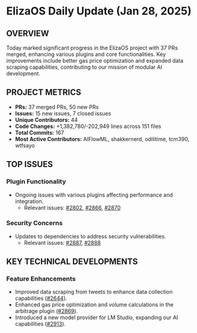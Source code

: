 # ElizaOS Daily Update (Jan 28, 2025)

## OVERVIEW 
Today marked significant progress in the ElizaOS project with 37 PRs merged, enhancing various plugins and core functionalities. Key improvements include better gas price optimization and expanded data scraping capabilities, contributing to our mission of modular AI development.

## PROJECT METRICS
- **PRs:** 37 merged PRs, 50 new PRs
- **Issues:** 15 new issues, 7 closed issues
- **Unique Contributors:** 44
- **Code Changes:** +1,382,780/-202,949 lines across 151 files
- **Total Commits:** 167
- **Most Active Contributors:** AIFlowML, shakkernerd, odilitime, tcm390, wtfsayo

## TOP ISSUES
### Plugin Functionality
- Ongoing issues with various plugins affecting performance and integration.
  - Relevant issues: [#2802](https://github.com/elizaos/eliza/issues/2802), [#2866](https://github.com/elizaos/eliza/issues/2866), [#2870](https://github.com/elizaos/eliza/issues/2870)

### Security Concerns
- Updates to dependencies to address security vulnerabilities.
  - Relevant issues: [#2887](https://github.com/elizaos/eliza/issues/2887), [#2888](https://github.com/elizaos/eliza/issues/2888)

## KEY TECHNICAL DEVELOPMENTS
### Feature Enhancements
- Improved data scraping from tweets to enhance data collection capabilities ([#2644](https://github.com/elizaos/eliza/pull/2644)).
- Enhanced gas price optimization and volume calculations in the arbitrage plugin ([#2869](https://github.com/elizaos/eliza/pull/2869)).
- Introduced a new model provider for LM Studio, expanding our AI capabilities ([#2913](https://github.com/elizaos/eliza/pull/2913)).
